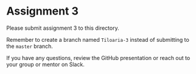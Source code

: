 # Assignment 3

Please submit assignment 3 to this directory.

Remember to create a branch named `Tiloaria-3` 
instead of submitting to the `master` branch.

If you have any questions, review the GitHub presentation or reach
out to your group or mentor on Slack.
